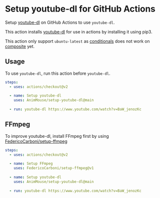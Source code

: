 # Setup youtube-dl for GitHub Actions
Setup [youtube-dl](https://github.com/ytdl-org/youtube-dl) on GitHub Actions to use `youtube-dl`.

This action installs [youtube-dl](https://github.com/ytdl-org/youtube-dl) for use in actions by installing it using pip3.

This action only support `ubuntu-latest` as [conditionals](https://github.com/actions/runner/issues/646) does not work on [composite](https://docs.github.com/en/actions/creating-actions/creating-a-composite-run-steps-action) yet.

## Usage
To use `youtube-dl`, run this action before `youtube-dl`.

```yml
steps:
  - uses: actions/checkout@v2
    
  - name: Setup youtube-dl
    uses: AnimMouse/setup-youtube-dl@main
    
  - run: youtube-dl https://www.youtube.com/watch?v=BaW_jenozKc
```

## FFmpeg
To improve youtube-dl, install FFmpeg first by using [FedericoCarboni/setup-ffmpeg](https://github.com/FedericoCarboni/setup-ffmpeg)

```yml
steps:
  - uses: actions/checkout@v2
    
  - name: Setup FFmpeg
    uses: FedericoCarboni/setup-ffmpeg@v1
	
  - name: Setup youtube-dl
    uses: AnimMouse/setup-youtube-dl@main
    
  - run: youtube-dl https://www.youtube.com/watch?v=BaW_jenozKc
```
